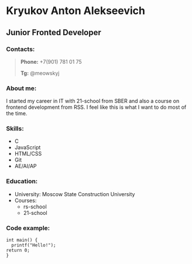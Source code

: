 # Kryukov Anton Alekseevich
## Junior Fronted Developer
### Contacts:
>**Phone:** +7(901) 781 01 75
>
>**Tg:** @meowskyj

### About me:
I started my career in IT with 21-school from SBER and also a course on frontend development from RSS. I feel like this is what I want to do most of the time.

### Skills:
* C
* JavaScript
* HTML/CSS
* Git
* AE/AI/AP

### Education:
* University: Moscow State Construction University
* Courses:
  + rs-school
  + 21-school

### Code example:
```
int main() {
  printf("Hello!");
return 0;
}
```
